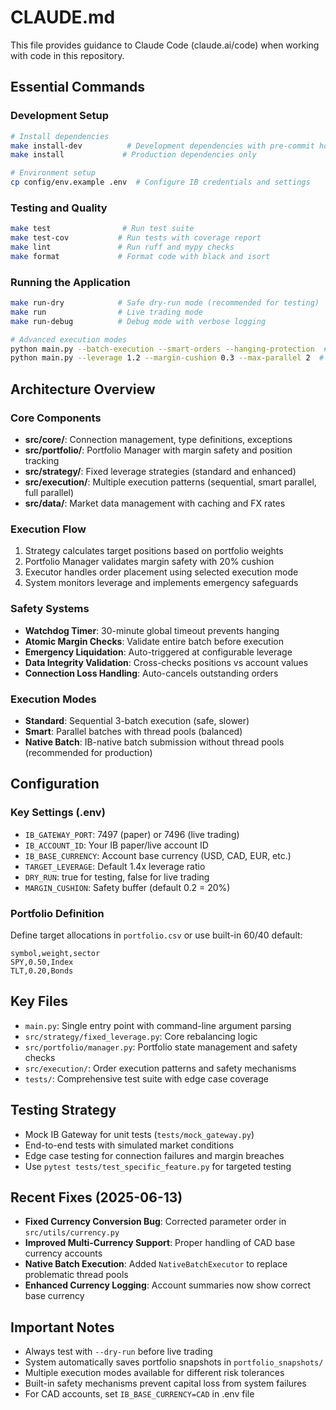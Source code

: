 # CLAUDE.md

This file provides guidance to Claude Code (claude.ai/code) when working with code in this repository.

## Essential Commands

### Development Setup
```bash
# Install dependencies
make install-dev          # Development dependencies with pre-commit hooks
make install             # Production dependencies only

# Environment setup
cp config/env.example .env  # Configure IB credentials and settings
```

### Testing and Quality
```bash
make test                # Run test suite
make test-cov           # Run tests with coverage report
make lint               # Run ruff and mypy checks
make format             # Format code with black and isort
```

### Running the Application
```bash
make run-dry            # Safe dry-run mode (recommended for testing)
make run                # Live trading mode
make run-debug          # Debug mode with verbose logging

# Advanced execution modes
python main.py --batch-execution --smart-orders --hanging-protection  # Production mode
python main.py --leverage 1.2 --margin-cushion 0.3 --max-parallel 2  # Conservative mode
```

## Architecture Overview

### Core Components
- **src/core/**: Connection management, type definitions, exceptions
- **src/portfolio/**: Portfolio Manager with margin safety and position tracking
- **src/strategy/**: Fixed leverage strategies (standard and enhanced)
- **src/execution/**: Multiple execution patterns (sequential, smart parallel, full parallel)
- **src/data/**: Market data management with caching and FX rates

### Execution Flow
1. Strategy calculates target positions based on portfolio weights
2. Portfolio Manager validates margin safety with 20% cushion
3. Executor handles order placement using selected execution mode
4. System monitors leverage and implements emergency safeguards

### Safety Systems
- **Watchdog Timer**: 30-minute global timeout prevents hanging
- **Atomic Margin Checks**: Validate entire batch before execution
- **Emergency Liquidation**: Auto-triggered at configurable leverage
- **Data Integrity Validation**: Cross-checks positions vs account values
- **Connection Loss Handling**: Auto-cancels outstanding orders

### Execution Modes
- **Standard**: Sequential 3-batch execution (safe, slower)
- **Smart**: Parallel batches with thread pools (balanced)
- **Native Batch**: IB-native batch submission without thread pools (recommended for production)

## Configuration

### Key Settings (.env)
- `IB_GATEWAY_PORT`: 7497 (paper) or 7496 (live trading)
- `IB_ACCOUNT_ID`: Your IB paper/live account ID
- `IB_BASE_CURRENCY`: Account base currency (USD, CAD, EUR, etc.)
- `TARGET_LEVERAGE`: Default 1.4x leverage ratio
- `DRY_RUN`: true for testing, false for live trading
- `MARGIN_CUSHION`: Safety buffer (default 0.2 = 20%)

### Portfolio Definition
Define target allocations in `portfolio.csv` or use built-in 60/40 default:
```csv
symbol,weight,sector
SPY,0.50,Index
TLT,0.20,Bonds
```

## Key Files
- `main.py`: Single entry point with command-line argument parsing
- `src/strategy/fixed_leverage.py`: Core rebalancing logic
- `src/portfolio/manager.py`: Portfolio state management and safety checks
- `src/execution/`: Order execution patterns and safety mechanisms
- `tests/`: Comprehensive test suite with edge case coverage

## Testing Strategy
- Mock IB Gateway for unit tests (`tests/mock_gateway.py`)
- End-to-end tests with simulated market conditions
- Edge case testing for connection failures and margin breaches
- Use `pytest tests/test_specific_feature.py` for targeted testing

## Recent Fixes (2025-06-13)
- **Fixed Currency Conversion Bug**: Corrected parameter order in `src/utils/currency.py`
- **Improved Multi-Currency Support**: Proper handling of CAD base currency accounts
- **Native Batch Execution**: Added `NativeBatchExecutor` to replace problematic thread pools
- **Enhanced Currency Logging**: Account summaries now show correct base currency

## Important Notes
- Always test with `--dry-run` before live trading
- System automatically saves portfolio snapshots in `portfolio_snapshots/`
- Multiple execution modes available for different risk tolerances
- Built-in safety mechanisms prevent capital loss from system failures
- For CAD accounts, set `IB_BASE_CURRENCY=CAD` in .env file